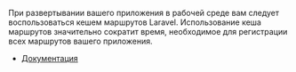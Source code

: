 При развертывании вашего приложения в рабочей среде вам следует воспользоваться кешем маршрутов Laravel. 
Использование кеша маршрутов значительно сократит время, необходимое для регистрации всех маршрутов вашего приложения.

[//]: # "materials"

- [Документация](https://laravel.com/docs/10.x/routing#route-caching)

[//]: # "/materials"
